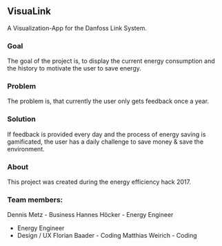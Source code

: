 ## VisuaLink
A Visualization-App for the Danfoss Link System.

### Goal
The goal of the project is, to display the current energy consumption and the history to motivate the user to save energy.

### Problem
The problem is, that currently the user only gets feedback once a year.

### Solution
If feedback is provided every day and the process of energy saving is gamificated,
the user has a daily challenge to save money & save the environment.

### About
This project was created during the energy efficiency hack 2017.

### Team members:
Dennis Metz - Business
Hannes Höcker - Energy Engineer
 - Energy Engineer
 - Design / UX
Florian Baader - Coding
Matthias Weirich - Coding
